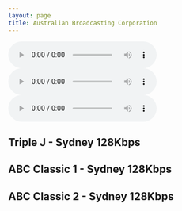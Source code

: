 ```yaml
---
layout: page
title: Australian Broadcasting Corporation
---
```




<script src="[path/to/hls.js](https://cdn.jsdelivr.net/npm/hls.js@1)"></script> <!-- Include the HLS.js library -->


<audio id="audioPlayer1" controls></audio> <!-- Create the first audio player -->
<audio id="audioPlayer2" controls></audio> <!-- Create the second audio player -->
<audio id="audioPlayer3" controls></audio> <!-- Create the third audio player -->
<!-- Add more audio players as needed -->

## Triple J - Sydney 128Kbps


  <script>
    if (Hls.isSupported()) {
      var audio1 = document.getElementById('audioPlayer1');
            // Initialize more audio variables as needed

      var hls1 = new Hls();
      // Initialize more Hls instances as needed

      hls1.loadSource('https://mediaserviceslive.akamaized.net/hls/live/2038308/triplejnsw/masterhq.m3u8'); // Provide the path to the first .m3u8 file
      hls1.attachMedia(audio1);
    }
  </script>

## ABC Classic 1 - Sydney 128Kbps


  <script>
    if (Hls.isSupported()) {
      var audio2 = document.getElementById('audioPlayer2');
      // Initialize more audio variables as needed

      var hls2 = new Hls();
      // Initialize more Hls instances as needed

      hls2.loadSource('https://mediaserviceslive.akamaized.net/hls/live/2038316/classicfmnsw/masterhq.m3u8'); // Provide the path to the second .m3u8 file
      hls2.attachMedia(audio2);
    }
  </script>


## ABC Classic 2 - Sydney 128Kbps


  <script>
    if (Hls.isSupported()) {
      var audio2 = document.getElementById('audioPlayer3');
      // Initialize more audio variables as needed

      var hls2 = new Hls();
      // Initialize more Hls instances as needed

      hls2.loadSource('https://mediaserviceslive.akamaized.net/hls/live/2038317/classic2/masterhq.m3u8'); // Provide the path to the second .m3u8 file
      hls2.attachMedia(audio2);
    }
  </script>



